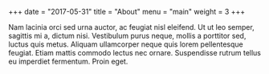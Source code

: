 +++
date = "2017-05-31"
title = "About"
menu = "main"
weight = 3
+++

Nam lacinia orci sed urna auctor, ac feugiat nisl eleifend. Ut ut leo semper, sagittis mi a, dictum nisi. Vestibulum purus neque, mollis a porttitor sed, luctus quis metus. Aliquam ullamcorper neque quis lorem pellentesque feugiat. Etiam mattis commodo lectus nec ornare. Suspendisse rutrum tellus eu imperdiet fermentum. Proin eget.
